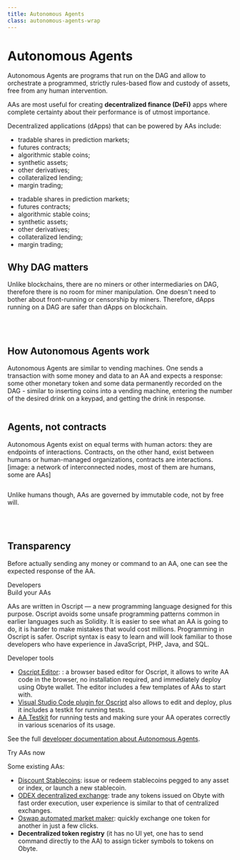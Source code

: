 ```yaml
---
title: Autonomous Agents
class: autonomous-agents-wrap
---
```


# Autonomous Agents
<div class="sub-text">
    Autonomous Agents are programs that run on the DAG and allow to orchestrate a programmed, strictly rules-based flow and custody of assets, free from any human intervention.
</div>
<p class="sub-text small">
    AAs are most useful for creating <b>decentralized finance (DeFi)</b> apps where complete certainty about their performance is of utmost importance.
</p>
<p>
    Decentralized applications (dApps) that can be powered by AAs include:
</p>
<div class="list-block d-flex">
    <ul>
        <li>tradable shares  in prediction markets;</li>
        <li>futures contracts;</li>
        <li>algorithmic stable coins;</li>
        <li>synthetic assets;</li>
        <li>other derivatives;</li>
        <li>collateralized lending;</li>
        <li>margin trading;</li>
    </ul>
    <ul>
        <li>tradable shares  in prediction markets;</li>
        <li>futures contracts;</li>
        <li>algorithmic stable coins;</li>
        <li>synthetic assets;</li>
        <li>other derivatives;</li>
        <li>collateralized lending;</li>
        <li>margin trading;</li>
    </ul>
</div>
<div class="flex-block one">
    <div class="info-block">
        <h2>Why DAG matters</h2>
        <p>Unlike blockchains, there are no miners or other intermediaries on DAG, therefore there is no room for miner manipulation. One doesn't need to bother about front-running or censorship by miners. Therefore, dApps running on a DAG are safer than dApps on blockchain.</p>
        <br>
        <br>
        <h2>How Autonomous Agents work</h2>
        <p>
            Autonomous Agents are similar to vending machines. One sends a transaction with some money and data to an AA and expects a response: some other monetary token and some data permanently recorded on the DAG - similar to inserting coins into a vending machine, entering the number of the desired drink on a keypad, and getting the drink in response.
        </p>
    </div>
    <div class="img-block">
        <img src="/user/themes/obyte/assets/autonomous-agents/img1.svg" alt="">
    </div>    
</div>
<div class="flex-block two">
    <div class="img-block">
        <img src="/user/themes/obyte/assets/autonomous-agents/mobile.png" alt="">
    </div>
    <div class="info-block">
        <h2>Agents, not contracts</h2>
        <p>
            Autonomous Agents exist on equal terms with human actors: they are endpoints of interactions. Contracts, on the other hand, exist between humans or human-managed organizations, contracts are interactions. [image: a network of interconnected nodes, most of them are humans, some are AAs]
        </p>
        <img src="/user/themes/obyte/assets/autonomous-agents/img2.svg" alt="">
        <p>
            Unlike humans though, AAs are governed by immutable code, not by free will.
        </p>
        <br>
        <br>
        <h2>Transparency</h2>
        <p>
            Before actually sending any money or command to an AA, one can see the expected response of the AA. 
        </p>
    </div>
</div>

<div class="dev-blog">
    <div class="img-block">
        <img src="/user/themes/obyte/assets/resources/resource5.svg" alt="">
    </div>
    <div class="info-block">
        <div class="cat">Developers</div>
        <div class="title">Build your AAs</div>
        <p>
            AAs are written in Oscript — a new programming language designed for this purpose. 
            Oscript avoids some unsafe programming patterns common in earlier languages such as Solidity. 
            It is easier to see what an AA is going to do, it is harder to make mistakes that would cost millions. 
            Programming in Oscript is safer. Oscript syntax is easy to learn and will look familiar to those 
            developers who have experience in JavaScript, PHP, Java, and SQL.
        </p>
        <div class="title">Developer tools</div>
        <ul>
            <li>
                <a target="_blank" href="https://oscript.org">Oscript Editor</a>: : a browser based editor for Oscript, it allows 
                to write AA code in the browser, no installation required, and immediately deploy using Obyte wallet. 
                The editor includes a few templates of AAs to start with.
            </li>
            <li>
                <a target="_blank" href="https://marketplace.visualstudio.com/items?itemName=obyte.oscript-vscode-plugin">Visual Studio Code plugin for Oscript</a>
                also allows to edit and deploy, plus it includes a testkit for running tests.
            </li>
            <li>
                <a target="_blank" href="https://github.com/valyakin/aa-testkit">AA Testkit</a>
                for running tests and making sure your AA operates correctly in various scenarios of its usage.
            </li>
        </ul>
        <p>
            See the full <a href="https://developer.obyte.org/autonomous-agents" target="_blank">developer documentation about Autonomous Agents</a>.
        </p>
    </div>
</div>
<div class="dev-blog white">
    <div class="img-block">
        <img src="/user/themes/obyte/assets/autonomous-agents/img3.svg" alt="">
    </div>
    <div class="info-block">
        <div class="title">Try AAs now</div>
        <p>
            Some existing AAs:
        </p>
        <ul>
            <li>
                <a target="_blank" href="https://ostable.org">Discount Stablecoins</a>: issue or redeem stablecoins 
                pegged to any asset or index, or launch a new stablecoin.
            </li>
            <li>
                <a target="_blank" href="https://odex.ooo">ODEX decentralized exchange</a>: 
                trade any tokens issued on Obyte with fast order execution, user experience is similar to that of centralized exchanges.
            </li>
            <li>
                <a target="_blank" href="https://oswap.io">Oswap automated market maker</a>: 
                quickly exchange one token for another in just a few clicks.
            </li>
            <li>
                <b>Decentralized token registry</b> (it has no UI yet, one has to send command directly to the AA) to assign ticker symbols to tokens on Obyte.            
            </li>
        </ul>
    </div>
</div>
